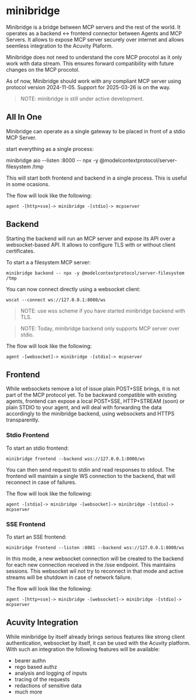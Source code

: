 # minibridge

Minibridge is a bridge between MCP servers and the rest of the world. It
operates as a backend <-> frontend connector between Agents and MCP Servers. It
allows to expose MCP server securely over internet and allows seemless
integration to the Acuvity Plaform.

Minibridge does not need to understand the core MCP procotol as it only work
with data stream. This ensures forward compatibility with future changes on the
MCP procotol.

As of now, Minibridge should work with any compliant MCP server using protocol
version 2024-11-05. Support for 2025-03-26 is on the way.

> NOTE: minibridge is still under active development.

## All In One

Minibridge can operate as a single gateway to be placed in front of a stdio MCP
Server.

start everything as a single process:

minibridge aio --listen :8000 -- npx -y @modelcontextprotocol/server-filesystem /tmp

This will start both frontend and backend in a single process. This is useful in
some ocasions.

The flow will look like the following:

    agent -[http+sse]-> minibridge -[stdio]-> mcpserver

## Backend

Starting the backend will run an MCP server and expose its API over a
websocket-based API. It allows to configure TLS with or without client
certificates.

To start a a filesystem MCP server:

    minibridge backend -- npx -y @modelcontextprotocol/server-filesystem /tmp

You can now connect directly using a websocket client:

    wscat --connect ws://127.0.0.1:8080/ws

> NOTE: use wss scheme if you have started minibridge backend with TLS.

> NOTE: Today, minibridge backend only supports MCP server over stdio.

The flow will look like the following:

    agent -[websocket]-> minibridge -[stdio]-> mcpserver

## Frontend

While websockets remove a lot of issue plain POST+SSE brings, it is not part of
the MCP protocol yet. To be backward compatible with existing agents, frontend
can expose a local POST+SSE, HTTP+STREAM (soon) or plain STDIO to your agent,
and will deal with forwarding the data accordingly to the minibridge backend,
using websockets and HTTPS transparently.

### Stdio Frontend

To start an stdio frontend:

    minibridge frontend --backend wss://127.0.0.1:8000/ws

You can then send request to stdin and read responses to stdout. The frontend
will maintain a single WS connection to the backend, that will reconnect in case
of failures.

The flow will look like the following:

    agent -[stdio]-> minibridge -[websocket]-> minibridge -[stdio]-> mcpserver

### SSE Frontend

To start an SSE frontend:

    minibridge frontend --listen :8081 --backend wss://127.0.0.1:8000/ws

In this mode, a new websocket connection will be created to the backend for each
new connection received in the /sse endpoint. This maintains sessions. This
websocket wil not try to reconnect in that mode and active streams will be
shutdown in case of network failure.

The flow will look like the following:

    agent -[http+sse]-> minibridge -[websocket]-> minibridge -[stdio]-> mcpserver

## Acuvity Integration

While minibridge by itself already brings serious features like strong client
authentication, websocket by itself, it can be used with the Acuvity platform.
With such an integration the following features will be available:

* bearer authn
* rego based authz
* analysis and logging of inputs
* tracing of the requests
* redactions of sensitive data
* much more
